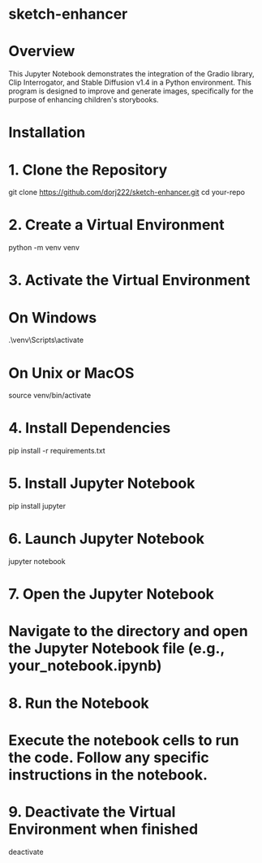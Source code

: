 # sketch-enhancer
# Overview
This Jupyter Notebook demonstrates the integration of the Gradio library, Clip Interrogator, and Stable Diffusion v1.4 in a Python environment. This program is designed to improve and generate images, specifically for the purpose of enhancing children's storybooks.

# Installation
# 1. Clone the Repository
git clone https://github.com/dorj222/sketch-enhancer.git
cd your-repo

# 2. Create a Virtual Environment
python -m venv venv

# 3. Activate the Virtual Environment
# On Windows
.\venv\Scripts\activate
# On Unix or MacOS
source venv/bin/activate

# 4. Install Dependencies
pip install -r requirements.txt

# 5. Install Jupyter Notebook
pip install jupyter

# 6. Launch Jupyter Notebook
jupyter notebook

# 7. Open the Jupyter Notebook
# Navigate to the directory and open the Jupyter Notebook file (e.g., your_notebook.ipynb)

# 8. Run the Notebook
# Execute the notebook cells to run the code. Follow any specific instructions in the notebook.

# 9. Deactivate the Virtual Environment when finished
deactivate
